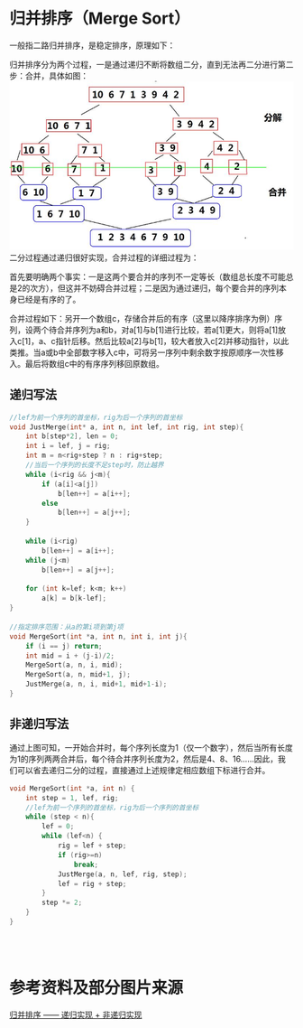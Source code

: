 # 归并排序（Merge Sort）
一般指二路归并排序，是稳定排序，原理如下：

归并排序分为两个过程，一是通过递归不断将数组二分，直到无法再二分进行第二步：合并，具体如图：
![](归并排序及其变体_1.png)
二分过程通过递归很好实现，合并过程的详细过程为：

首先要明确两个事实：一是这两个要合并的序列不一定等长（数组总长度不可能总是2的次方），但这并不妨碍合并过程；二是因为通过递归，每个要合并的序列本身已经是有序的了。

合并过程如下：另开一个数组c，存储合并后的有序（这里以降序排序为例）序列，设两个待合并序列为a和b，对a[1]与b[1]进行比较，若a[1]更大，则将a[1]放入c[1]，a、c指针后移。然后比较a[2]与b[1]，较大者放入c[2]并移动指针，以此类推。当a或b中全部数字移入c中，可将另一序列中剩余数字按原顺序一次性移入。最后将数组c中的有序序列移回原数组。

## 递归写法
```cpp
//lef为前一个序列的首坐标，rig为后一个序列的首坐标
void JustMerge(int* a, int n, int lef, int rig, int step){
    int b[step*2], len = 0; 
    int i = lef, j = rig;
    int m = n<rig+step ? n : rig+step; 
    //当后一个序列的长度不足step时，防止越界
    while (i<rig && j<m){
        if (a[i]<a[j]) 
            b[len++] = a[i++];
        else 
            b[len++] = a[j++];
    }

    while (i<rig)
        b[len++] = a[i++];
    while (j<m)
        b[len++] = a[j++];    
 
    for (int k=lef; k<m; k++) 
        a[k] = b[k-lef];
}

//指定排序范围：从a的第i项到第j项
void MergeSort(int *a, int n, int i, int j){
    if (i == j) return; 
    int mid = i + (j-i)/2;
    MergeSort(a, n, i, mid);
    MergeSort(a, n, mid+1, j);    
    JustMerge(a, n, i, mid+1, mid+1-i);
}
```
## 非递归写法
通过上图可知，一开始合并时，每个序列长度为1（仅一个数字），然后当所有长度为1的序列两两合并后，每个待合并序列长度为2，然后是4、8、16……因此，我们可以省去递归二分的过程，直接通过上述规律定相应数组下标进行合并。
```cpp
void MergeSort(int *a, int n) {
    int step = 1, lef, rig; 
    //lef为前一个序列的首坐标，rig为后一个序列的首坐标
    while (step < n){
        lef = 0;
        while (lef<n) {
            rig = lef + step;
            if (rig>=n)
                break;
            JustMerge(a, n, lef, rig, step);
            lef = rig + step;
        }
        step *= 2;
    }
}
```
<br/><br/>

# 参考资料及部分图片来源
[归并排序 —— 递归实现 + 非递归实现](https://www.cnblogs.com/jijizhazha/p/6127274.html)
